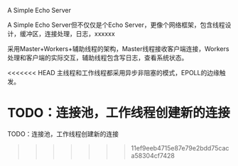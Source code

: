 A Simple Echo Server

A Simple Echo Server但不仅仅是个Echo Server，更像个网络框架，包含线程设计，缓冲区，连接处理，日志，xxxxxx

采用Master+Workers+辅助线程的架构，Master线程接收客户端连接，Workers处理和客户端的实际交互，辅助线程包含写日志，查看系统状态。

<<<<<<< HEAD
主线程和工作线程都采用异步非阻塞的模式，EPOLL的边缘触发。

TODO：连接池，工作线程创建新的连接
=======
TODO：连接池，工作线程创建新的连接
>>>>>>> 11ef9eeb4715e87e79e2bdd75caca58304cf7428
